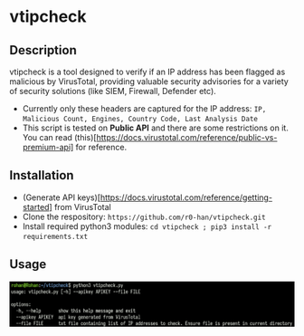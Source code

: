# vtipcheck

## Description
vtipcheck is a tool designed to verify if an IP address has been flagged as malicious by VirusTotal, providing valuable security advisories for a variety of security solutions (like SIEM, Firewall, Defender etc).

- Currently only these headers are captured for the IP address: `IP, Malicious Count, Engines, Country Code, Last Analysis Date`
- This script is tested on **Public API** and there are some restrictions on it. You can read (this)[https://docs.virustotal.com/reference/public-vs-premium-api] for reference.

## Installation
- (Generate API keys)[https://docs.virustotal.com/reference/getting-started] from VirusTotal
- Clone the respository: `https://github.com/r0-han/vtipcheck.git`
- Install required python3 modules: `cd vtipcheck ; pip3 install -r requirements.txt`

## Usage

![Help menu](./help.png)